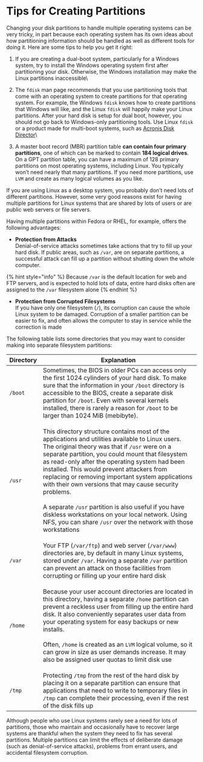 # Tips for Creating Partitions

Changing your disk partitions to handle multiple operating systems can be very tricky, in part because each operating system has its own ideas about how partitioning information should be handled as well as different tools for doing it. Here are some tips to help you get it right:

1. If you are creating a dual-boot system, particularly for a Windows system, try to install the Windows operating system first after partitioning your disk. Otherwise, the Windows installation may make the Linux partitions inaccessible\

2. The `fdisk` man page recommends that you use partitioning tools that come with an operating system to create partitions for that operating system. For example, the Windows `fdisk` knows how to create partitions that Windows will like, and the Linux `fdisk` will happily make your Linux partitions. After your hard disk is setup for dual boot, however, you should not go back to Windows-only partitioning tools. Use Linux `fdisk` or a product made for multi-boot systems, such as [Acronis Disk Director](https://www.acronis.com/en-gb/products/disk-director/?gclid=EAIaIQobChMIx8aAs-Ke8wIVhO\_tCh1nRAwBEAAYASAAEgLZifD\_BwE)\

3. A master boot record (MBR) partition table **can contain four primary partitions**, one of which can be marked to contain **184 logical drives**. On a GPT partition table, you can have a maximum of 128 primary partitions on most operating systems, including Linux. You typically won’t need nearly that many partitions. If you need more partitions, use `LVM` and create as many logical volumes as you like.

If you are using Linux as a desktop system, you probably don’t need lots of different partitions. However, some very good reasons exist for having multiple partitions for Linux systems that are shared by lots of users or are public web servers or file servers.

Having multiple partitions within Fedora or RHEL, for example, offers the following advantages:

* **Protection from Attacks**\
  Denial-of-service attacks sometimes take actions that try to fill up your hard disk. If public areas, such as `/var`, are on separate partitions, a successful attack can fill up a partition without shutting down the whole computer.&#x20;

{% hint style="info" %}
Because `/var` is the default location for web and FTP servers, and is expected to hold lots of data, entire hard disks often are assigned to the `/var` filesystem alone
{% endhint %}

* **Protection from Corrupted Filesystems**\
  If you have only one filesystem (`/`), its corruption can cause the whole Linux system to be damaged. Corruption of a smaller partition can be easier to fix, and often allows the computer to stay in service while the correction is made

The following table lists some directories that you may want to consider making into separate filesystem partitions:

| Directory | Explanation                                                                                                                                                                                                                                                                                                                                                                                                                                                                                                                                                                                                                                      |
| --------- | ------------------------------------------------------------------------------------------------------------------------------------------------------------------------------------------------------------------------------------------------------------------------------------------------------------------------------------------------------------------------------------------------------------------------------------------------------------------------------------------------------------------------------------------------------------------------------------------------------------------------------------------------ |
| `/boot`   | Sometimes, the BIOS in older PCs can access only the first 1024 cylinders of your hard disk. To make sure that the information in your `/boot` directory is accessible to the BIOS, create a separate disk partition for `/boot`. Even with several kernels installed, there is rarely a reason for `/boot` to be larger than 1024 MiB (mebibyte).                                                                                                                                                                                                                                                                                               |
| `/usr`    | <p>This directory structure contains most of the applications and utilities available to Linux users. The original theory was that if <code>/usr</code> were on a separate partition, you could mount that filesystem as read-only after the operating system had been installed. This would prevent attackers from replacing or removing important system applications with their own versions that may cause security problems. <br><br>A separate <code>/usr</code> partition is also useful if you have diskless workstations on your local network. Using NFS, you can share <code>/usr</code> over the network with those workstations</p> |
| `/var`    | Your FTP (`/var/ftp`) and web server (`/var/www`) directories are, by default in many Linux systems, stored under `/var`. Having a separate `/var` partition can prevent an attack on those facilities from corrupting or filling up your entire hard disk                                                                                                                                                                                                                                                                                                                                                                                       |
| `/home`   | <p>Because your user account directories are located in this directory, having a separate <code>/home</code> partition can prevent a reckless user from filling up the entire hard disk. It also conveniently separates user data from your operating system for easy backups or new installs.<br><br>Often, <code>/home</code> is created as an <code>LVM</code> logical volume, so it can grow in size as user demands increase. It may also be assigned user quotas to limit disk use</p>                                                                                                                                                     |
| `/tmp`    | Protecting `/tmp` from the rest of the hard disk by placing it on a separate partition can ensure that applications that need to write to temporary files in `/tmp` can complete their processing, even if the rest of the disk fills up                                                                                                                                                                                                                                                                                                                                                                                                         |

Although people who use Linux systems rarely see a need for lots of partitions, those who maintain and occasionally have to recover large systems are thankful when the system they need to fix has several partitions. Multiple partitions can limit the effects of deliberate damage (such as denial-of-service attacks), problems from errant users, and accidental filesystem corruption.
